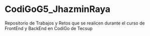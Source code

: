 # CodiGoG5_JhazminRaya
Repositorio de Trabajos y Retos que se realicen durante el curso de FrontEnd y BackEnd en CodiGo de Tecsup
